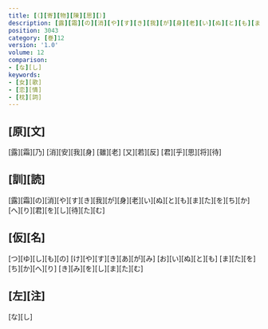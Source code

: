```yaml
---
title: [（][寄][物][陳][思][）]
description: [露][霜][の][消][や][す][き][我][が][身][老][い][ぬ][と][も][ま][た][を][ち][か][へ][り][君][を][し][待][た][む]
position: 3043
category: [巻]12
version: '1.0'
volume: 12
comparison:
- [な][し]
keywords:
- [女][歌]
- [恋][情]
- [枕][詞]
---
```


## [原][文]

[露][霜][乃] [消][安][我][身] [雖][老] [又][若][反] [君][乎][思][将][待]

## [訓][読]

[露][霜][の][消][や][す][き][我][が][身][老][い][ぬ][と][も][ま][た][を][ち][か][へ][り][君][を][し][待][た][む]

## [仮][名]

[つ][ゆ][し][も][の] [け][や][す][き][あ][が][み] [お][い][ぬ][と][も] [ま][た][を][ち][か][へ][り] [き][み][を][し][ま][た][む]

## [左][注]

[な][し]

